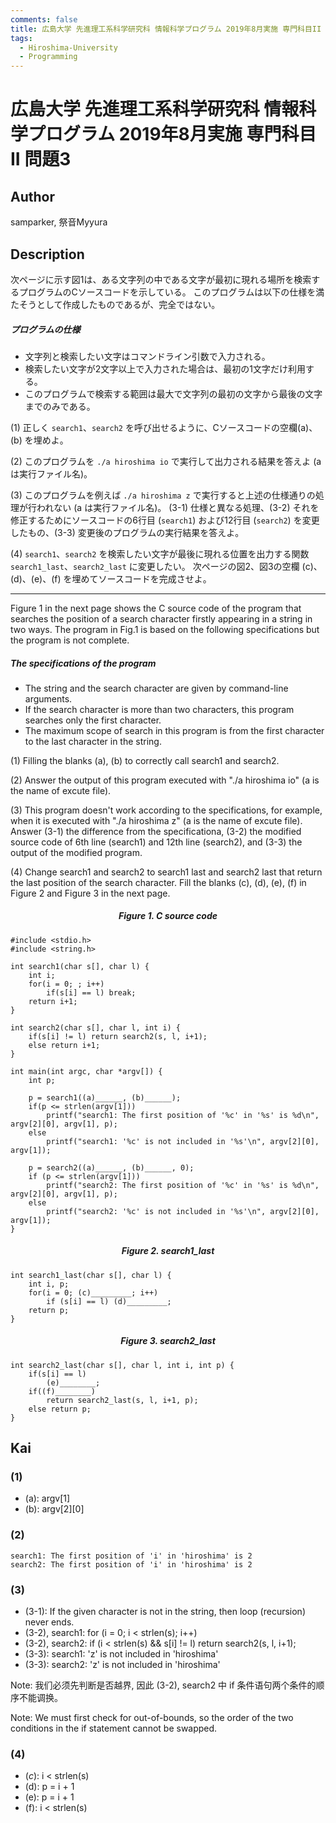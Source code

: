 ```yaml
---
comments: false
title: 広島大学 先進理工系科学研究科 情報科学プログラム 2019年8月実施 専門科目II 問題3
tags:
  - Hiroshima-University
  - Programming
---
```

# 広島大学 先進理工系科学研究科 情報科学プログラム 2019年8月実施 専門科目II 問題3


## **Author**
samparker, 祭音Myyura

## **Description**
次ページに示す図1は、ある文字列の中である文字が最初に現れる場所を検索するプログラムのCソースコードを示している。
このプログラムは以下の仕様を満たそうとして作成したものであるが、完全ではない。

##### プログラムの仕様
- 文字列と検索したい文字はコマンドライン引数で入力される。
- 検索したい文字が2文字以上で入力された場合は、最初の1文字だけ利用する。
- このプログラムで検索する範囲は最大で文字列の最初の文字から最後の文字までのみである。

(1) 正しく `search1`、`search2` を呼び出せるように、Cソースコードの空欄(a)、(b) を埋めよ。

(2) このプログラムを `./a hiroshima io` で実行して出力される結果を答えよ (a は実行ファイル名)。

(3) このプログラムを例えば `./a hiroshima z` で実行すると上述の仕様通りの処理が行われない (a は実行ファイル名)。
(3-1) 仕様と異なる処理、(3-2) それを修正するためにソースコードの6行目 (`search1`) および12行目 (`search2`) を変更したもの、(3-3) 変更後のプログラムの実行結果を答えよ。

(4) `search1`、`search2` を検索したい文字が最後に現れる位置を出力する関数 `search1_last`、`search2_last` に変更したい。
次ページの図2、図3の空欄 (c)、(d)、(e)、(f) を埋めてソースコードを完成させよ。

-----------------------------------

Figure 1 in the next page shows the C source code of the program that searches the position of a search character
firstly appearing in a string in two ways. The program in Fig.1 is based on the following specifications but the
program is not complete.

##### The specifications of the program
- The string and the search character are given by command-line arguments.
- If the search character is more than two characters, this program searches only the first character.
- The maximum scope of search in this program is from the first character to the last character in the string.

(1) Filling the blanks (a), (b) to correctly call search1 and search2.

(2) Answer the output of this program executed with "./a hiroshima io" (a is the name of excute file).

(3) This program doesn't work according to the specifications, for example, when it is executed with "./a
hiroshima z" (a is the name of excute file).
Answer (3-1) the difference from the specificationa, (3-2) the modified source code of 6th line (search1) and 12th line (search2), and (3-3) the output of the modified program.

(4) Change search1 and search2 to search1 last and search2 last that return the last position of the search character. Fill the blanks (c), (d), (e), (f) in Figure 2 and Figure 3 in the next page.

##### <center> Figure 1. C source code
```text
#include <stdio.h>
#include <string.h>

int search1(char s[], char l) {
    int i;
    for(i = 0; ; i++)
        if(s[i] == l) break;
    return i+1;
}

int search2(char s[], char l, int i) {
    if(s[i] != l) return search2(s, l, i+1);
    else return i+1;
}

int main(int argc, char *argv[]) {
    int p;

    p = search1((a)______, (b)______);
    if(p <= strlen(argv[1]))
        printf("search1: The first position of '%c' in '%s' is %d\n", argv[2][0], argv[1], p);
    else
        printf("search1: '%c' is not included in '%s'\n", argv[2][0], argv[1]);
    
    p = search2((a)______, (b)______, 0);
    if (p <= strlen(argv[1]))
        printf("search2: The first position of '%c' in '%s' is %d\n", argv[2][0], argv[1], p);
    else
        printf("search2: '%c' is not included in '%s'\n", argv[2][0], argv[1]);
}
```

##### <center> Figure 2. search1_last
```text
int search1_last(char s[], char l) {
    int i, p;
    for(i = 0; (c)_________; i++)
        if (s[i] == l) (d)_________;
    return p;
}
```

##### <center> Figure 3. search2_last
```text
int search2_last(char s[], char l, int i, int p) {
    if(s[i] == l)
        (e)________;
    if((f)________)
        return search2_last(s, l, i+1, p);
    else return p;
}
```

## **Kai**
### (1)
- (a): argv\[1\]
- (b): argv\[2\]\[0\]

### (2)
```text
search1: The first position of 'i' in 'hiroshima' is 2
search2: The first position of 'i' in 'hiroshima' is 2
```

### (3)
- (3-1): If the given character is not in the string, then loop (recursion) never ends.
- (3-2), search1: for (i = 0; i < strlen(s); i++)
- (3-2), search2: if (i < strlen(s) && s\[i\] != l) return search2(s, l, i+1);
- (3-3): search1: 'z' is not included in 'hiroshima'
- (3-3): search2: 'z' is not included in 'hiroshima'

Note: 我们必须先判断是否越界, 因此 (3-2), search2 中 if 条件语句两个条件的顺序不能调换。

Note: We must first check for out-of-bounds, so the order of the two conditions in the if statement cannot be swapped.

### (4)
- ($c$): i < strlen(s)
- (d): p = i + 1
- (e): p = i + 1
- (f): i < strlen(s)